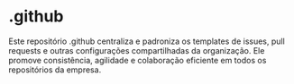 # .github
Este repositório .github centraliza e padroniza os templates de issues, pull requests e outras configurações compartilhadas da organização. Ele promove consistência, agilidade e colaboração eficiente em todos os repositórios da empresa.
